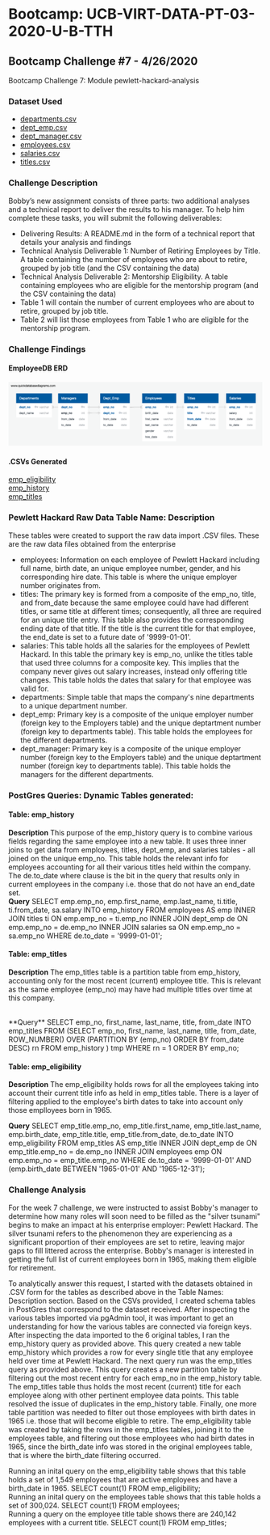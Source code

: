 # Bootcamp: UCB-VIRT-DATA-PT-03-2020-U-B-TTH
## Bootcamp Challenge #7 - 4/26/2020
Bootcamp Challenge 7: Module pewlett-hackard-analysis

### Dataset Used
- [departments.csv](https://courses.bootcampspot.com/courses/140/files/35977)
- [dept_emp.csv](https://courses.bootcampspot.com/courses/140/files/35983)
- [dept_manager.csv](https://courses.bootcampspot.com/courses/140/files/35979)
- [employees.csv](https://courses.bootcampspot.com/courses/140/files/36133)
- [salaries.csv](https://courses.bootcampspot.com/courses/140/files/36560)
- [titles.csv](https://courses.bootcampspot.com/courses/140/files/36723)

### Challenge Description
Bobby’s new assignment consists of three parts: two additional analyses and a technical report to deliver the results to his manager. To help him complete these tasks, you will submit the following deliverables:

- Delivering Results: A README.md in the form of a technical report that details your analysis and findings
- Technical Analysis Deliverable 1: Number of Retiring Employees by Title. A table containing the number of employees who are about to retire, grouped by job title (and the CSV containing the data)
- Technical Analysis Deliverable 2: Mentorship Eligibility. A table containing employees who are eligible for the mentorship program (and the CSV containing the data)
- Table 1 will contain the number of current employees who are about to retire, grouped by job title.
- Table 2 will list those employees from Table 1 who are eligible for the mentorship program.

### Challenge Findings
#### EmployeeDB ERD
![EmployeeDB](./analysis/EmployeeDB.png)
#### .CSVs Generated
[emp_eligibility](./analysis/emp_eligibility.csv)
</br>
[emp_history](./analysis/emp_history.csv)
</br>
[emp_titles](./analysis/emp_titles.csv)
</br>

### Pewlett Hackard Raw Data Table Name: Description
These tables were created to support the raw data import .CSV files. These are the raw data files obtained from the enterprise 
- employees: Information on each employee of Pewlett Hackard including full name, birth date, an unique employee number, gender, and his corresponding hire date. This table is where the unique employer number originates from.
- titles: The primary key is formed from a composite of the emp_no, title, and from_date because the same employee could have had different titles, or same title at different times; consequently, all three are required for an unique title entry. This table also provides the corresponding ending date of that title. If the title is the current title for that employee, the end_date is set to a future date of '9999-01-01'.
- salaries: This table holds all the salaries for the employees of Pewlett Hackard. In this table the primary key is emp_no, unlike the titles table that used three columns for a composite key. This implies that the company never gives out salary increases, instead only offering title changes. This table holds the dates that salary for that employee was valid for.
- departments: Simple table that maps the company's nine departments to a unique department number.
- dept_emp: Primary key is a composite of the unique employer number (foreign key to the Employers table) and the unique deptartment number (foreign key to departments table). This table holds the employees for the different departments.
- dept_manager: Primary key is a composite of the unique employer number (foreign key to the Employers table) and the unique deptartment number (foreign key to departments table). This table holds the managers for the different departments.

### PostGres Queries: Dynamic Tables generated:
#### Table: emp_history
**Description**
This purpose of the emp_history query is to combine various fields regarding the same employee into a new table. It uses three inner joins to get data from employees, titles, dept_emp, and salaries tables - all joined on the unique emp_no. This table holds the relevant info for employees accounting for all their various titles held within the company. The de.to_date where clause is the bit in the query that results only in current employees in the company i.e. those that do not have an end_date set.
</br>
**Query**
SELECT 
	emp.emp_no,
	emp.first_name,
	emp.last_name,
	ti.title,
	ti.from_date,
	sa.salary
INTO emp_history
FROM employees AS emp
INNER JOIN titles ti ON emp.emp_no = ti.emp_no
INNER JOIN dept_emp de ON emp.emp_no = de.emp_no
INNER JOIN salaries sa ON emp.emp_no = sa.emp_no
WHERE de.to_date = '9999-01-01';
</br>
#### Table: emp_titles
**Description**
The emp_titles table is a partition table from emp_history, accounting only for the most recent (current) employee title. This is relevant as the same employee (emp_no) may have had multiple titles over time at this company.

</br>
**Query**
SELECT emp_no,
 first_name,
 last_name,
 title,
 from_date
INTO emp_titles
FROM
 (SELECT emp_no,
 first_name,
 last_name,
 title,
 from_date, ROW_NUMBER() OVER
 (PARTITION BY (emp_no)
 ORDER BY from_date DESC) rn
 FROM emp_history
 ) tmp WHERE rn = 1
ORDER BY emp_no;
</br>

#### Table: emp_eligibility
**Description**
The emp_eligibility holds rows for all the employees taking into account their current title info as held in emp_titles table. There is a layer of filtering applied to the employee's birth dates to take into account only those emplloyees born in 1965.
</br>

**Query**
SELECT 
	emp_title.emp_no,
	emp_title.first_name,
	emp_title.last_name,
	emp.birth_date,
	emp_title.title,
	emp_title.from_date,
	de.to_date
INTO emp_eligibility
FROM emp_titles AS emp_title
INNER JOIN dept_emp de ON emp_title.emp_no = de.emp_no
INNER JOIN employees emp ON emp.emp_no = emp_title.emp_no
WHERE de.to_date = '9999-01-01' AND (emp.birth_date BETWEEN '1965-01-01' AND '1965-12-31');
</br>

### Challenge Analysis
For the week 7 challenge, we were instructed to assist Bobby's manager to determine how many roles will soon need to be filled as the "silver tsunami" begins to make an impact at his enterprise employer: Pewlett Hackard. The silver tsunami refers to the phenomenon they are experiencing as a significant proportion of their employees are set to retire, leaving major gaps to fill littered across the enterprise. Bobby's manager is interested in getting the full list of current employees born in 1965, making them eligible for retirement. 

To analytically answer this request, I started with the datasets obtained in .CSV form for the tables as described above in the Table Names: Description section. Based on the CSVs provided, I created schema tables in PostGres that correspond to the dataset received. After inspecting the various tables imported via pgAdmin tool, it was important to get an understanding for how the various tables are connected via foreign keys. After inspecting the data imported to the 6 original tables, I ran the emp_history query as provided above. This query created a new table emp_history which provides a row for every single title that any employee held over time at Pewlett Hackard. The next query run was the emp_titles query as provided above. This query creates a new partition table by filtering out the most recent entry for each emp_no in the emp_history table. The emp_titles table thus holds the most recent (current) title for each employee along with other pertinent employee data points. This table resolved the issue of duplicates in the emp_history table. Finally, one more table partition was needed to filter out those employees with birth dates in 1965 i.e. those that will become eligible to retire. The emp_eligibility table was created by taking the rows in the emp_titles tables, joining it to the employees table, and filtering out those employees who had birth dates in 1965, since the birth_date info was stored in the original employees table, that is where the birth_date filtering occurred. 

Running an inital query on the emp_eligibility table shows that this table holds a set of 1,549 employees that are active employees and have a birth_date in 1965.
SELECT count(1) FROM emp_eligibility;
<br/>
Running an inital query on the employees table shows that this table holds a set of 300,024.
SELECT count(1) FROM employees;
<br/>
Running a query on the employee title table shows there are 240,142 employees with a current title.
SELECT count(1) FROM emp_titles;
<br/>

